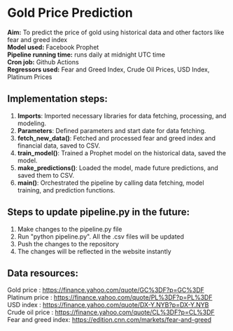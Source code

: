 # Gold Price Prediction

**Aim:** To predict the price of gold using historical data and other factors like fear and greed index <br>
**Model used:** Facebook Prophet <br>
**Pipeline running time:** runs daily at midnight UTC time <br>
**Cron job:** Github Actions <br>
**Regressors used:** Fear and Greed Index, Crude Oil Prices, USD Index, Platinum Prices <br>


## Implementation steps:

1. **Imports**: Imported necessary libraries for data fetching, processing, and modeling.
2. **Parameters**: Defined parameters and start date for data fetching.
3. **fetch_new_data()**: Fetched and processed fear and greed index and financial data, saved to CSV.
4. **train_model()**: Trained a Prophet model on the historical data, saved the model.
5. **make_predictions()**: Loaded the model, made future predictions, and saved them to CSV.
6. **main()**: Orchestrated the pipeline by calling data fetching, model training, and prediction functions.


## Steps to update pipeline.py in the future:

1) Make changes to the pipeline.py file
2) Run "python pipeline.py". All the .csv files will be updated
3) Push the changes to the repository
4) The changes will be reflected in the website instantly


## Data resources:

Gold price : https://finance.yahoo.com/quote/GC%3DF?p=GC%3DF <br>
Platinum price : https://finance.yahoo.com/quote/PL%3DF?p=PL%3DF <br>
USD index : https://finance.yahoo.com/quote/DX-Y.NYB?p=DX-Y.NYB <br>
Crude oil price : https://finance.yahoo.com/quote/CL%3DF?p=CL%3DF <br>
Fear and greed index: https://edition.cnn.com/markets/fear-and-greed <br>
